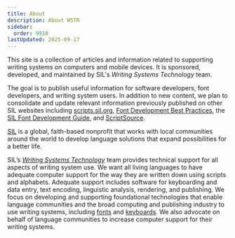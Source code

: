 ```yaml
---
title: About
description: About WSTR
sidebar:
  order: 9910
lastUpdated: 2025-09-17
---
```


This site is a collection of articles and information related to supporting writing systems on computers and mobile devices. It is sponsored, developed, and maintained by SIL's _Writing Systems Technology_ team.

The goal is to publish useful information for software developers, font developers, and writing system users. In addition to new content, we plan to consolidate and update relevant information previously published on other SIL websites including [scripts.sil.org][sso], [Font Development Best Practices][fdbp], the [SIL Font Development Guide][silfontdev], and [ScriptSource][scriptsource].

[SIL][sil] is a global, faith-based nonprofit that works with local communities around the world to develop language solutions that expand possibilities for a better life.

SIL’s [_Writing Systems Technology_][wstech] team provides technical support for all aspects of writing system use. We want all living languages to have adequate computer support for the way they are written down using scripts and alphabets. Adequate support includes software for keyboarding and data entry, text encoding, linguistic analysis, rendering, and publishing. We focus on developing and supporting foundational technologies that enable language communities and the broad computing and publishing industry to use writing systems, including [fonts][sil-fonts] and [keyboards][keyman]. We also advocate on behalf of language communities to increase computer support for their writing systems.

[fdbp]: https://silnrsi.github.io/FDBP/en-US/index.html
[keyman]: https://keyman.com
[scriptsource]: https://scriptsource.org
[sil]: https://www.sil.org
[silfontdev]: https://silnrsi.github.io/silfontdev/en-US/index.html
[sil-fonts]: https://software.sil.org/fonts/
[sso]: https://scripts.sil.org
[wstech]: https://software.sil.org/wstech/

